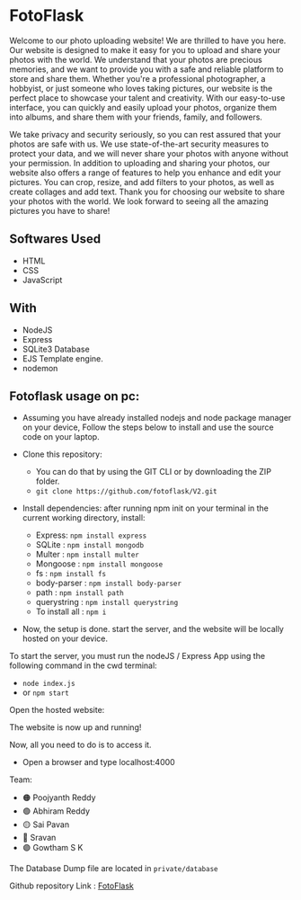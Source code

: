# FotoFlask
Welcome to our photo uploading website! We are thrilled to have you here. Our website is designed to make it easy for you to upload and share your photos with the world. We understand that your photos are precious memories, and we want to provide you with a safe and reliable platform to store and share them. Whether you're a professional photographer, a hobbyist, or just someone who loves taking pictures, our website is the perfect place to showcase your talent and creativity. With our easy-to-use interface, you can quickly and easily upload your photos, organize them into albums, and share them with your friends, family, and followers.

We take privacy and security seriously, so you can rest assured that your photos are safe with us. We use state-of-the-art security measures to protect your data, and we will never share your photos with anyone without your permission. In addition to uploading and sharing your photos, our website also offers a range of features to help you enhance and edit your pictures. You can crop, resize, and add filters to your photos, as well as create collages and add text. Thank you for choosing our website to share your photos with the world. We look forward to seeing all the amazing pictures you have to share!

## Softwares Used
- HTML
- CSS
- JavaScript

## With
- NodeJS
- Express
- SQLite3 Database
- EJS Template engine.
- nodemon

## Fotoflask usage on pc:

- Assuming you have already installed nodejs and node package manager on your device, Follow the steps below to install and use the source code on your laptop.
- Clone this repository:
  + You can do that by using the GIT CLI or by downloading the ZIP folder.
  + `git clone https://github.com/fotoflask/V2.git`

- Install dependencies: after running npm init on your terminal in the current working directory, install:
  + Express: `npm install express`
  + SQLite : `npm install mongodb`
  + Multer : `npm install multer`
  + Mongoose : `npm install mongoose`
  + fs : `npm install fs`
  + body-parser : `npm install body-parser`
  + path : `npm install path`
  + querystring : `npm install querystring`
  + To install all : `npm i`
- Now, the setup is done. start the server, and the website will be locally hosted on your device.

To start the server, you must run the nodeJS / Express App using the following command in the cwd terminal:
- `node index.js`
- or `npm start`

Open the hosted website: 

The website is now up and running! 

Now, all you need to do is to access it. 
- Open a browser and type localhost:4000

Team: 
- 🟠 Poojyanth Reddy 
- 🟢 Abhiram Reddy 
- 🟡 Sai Pavan 
- 🔴 Sravan 
- 🟣 Gowtham S K


The Database Dump file are located in `private/database`

Github repository Link : [FotoFlask](https://github.com/fotoflask/V2.git)
